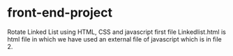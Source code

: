 # front-end-project
Rotate Linked List using HTML, CSS and javascript
first file Linkedlist.html is html file in which we have used an external file of javascript which is in file 2.
